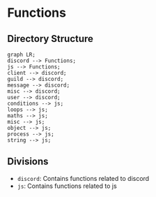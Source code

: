 # Functions

## Directory Structure
```mermaid
graph LR;
discord --> Functions;
js --> Functions;
client --> discord;
guild --> discord;
message --> discord;
misc --> discord;
user --> discord;
conditions --> js;
loops --> js;
maths --> js;
misc --> js;
object --> js;
process --> js;
string --> js;
```

## Divisions

 - `discord`: Contains functions related to discord
 - `js`: Contains functions related to js
